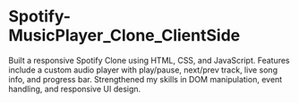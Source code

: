 # Spotify-MusicPlayer_Clone_ClientSide
Built a responsive Spotify Clone using HTML, CSS, and JavaScript. Features include a custom audio player with play/pause, next/prev track, live song info, and progress bar. Strengthened my skills in DOM manipulation, event handling, and responsive UI design.
